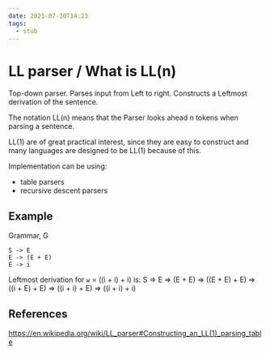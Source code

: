 ```yaml
---
date: 2021-07-30T14:23
tags: 
  - stub
---
```


# LL parser / What is LL(n)

Top-down parser.
Parses input from Left to right.
Constructs a Leftmost derivation of the sentence.

The notation LL(n) means that the Parser looks ahead n tokens when parsing a sentence.

LL(1) are of great practical interest, since they are easy to construct and many languages are designed to be LL(1) because of this.

Implementation can be using:
- table parsers
- recursive descent parsers

## Example

Grammar, G
```
S -> E
E -> (E + E)
E -> i
```

Leftmost derivation for `w` = ((i + i) + i) is:
S => E => (E + E) => ((E + E) + E) => ((i + E) + E) => ((i + i) + E) => ((i + i) + i)

## References

https://en.wikipedia.org/wiki/LL_parser#Constructing_an_LL(1)_parsing_table
